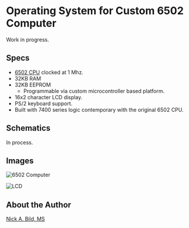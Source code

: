 # Operating System for Custom 6502 Computer

Work in progress.

## Specs

* [6502 CPU](https://en.wikipedia.org/wiki/MOS_Technology_6502) clocked at 1 Mhz.
* 32KB RAM
* 32KB EEPROM
  - Programmable via custom microcontroller based platform.
* 16x2 character LCD display.
* PS/2 keyboard support.
* Built with 7400 series logic contemporary with the original 6502 CPU.

## Schematics

In process.

## Images

![6502 Computer](https://raw.githubusercontent.com/nickbild/6502_os/master/img/20190324_202425.jpg)

![LCD](https://raw.githubusercontent.com/nickbild/6502_os/master/img/20181110_210151.jpg)

## About the Author

[Nick A. Bild, MS](https://nickbild79.firebaseapp.com/#!/)
